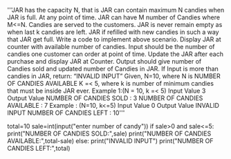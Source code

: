 '''JAR has the capacity N, that is JAR can contain maximum N candies when JAR is full. At any point of time. JAR can have M number of Candies where M<=N. Candies are served to the customers. JAR is never remain empty as when last k candies are left. JAR if refilled with new candies in such a way that JAR get full.
Write a code to implement above scenario. Display JAR at counter with available number of candies. Input should be the number of candies one customer can order at point of time. Update the JAR after each purchase and display JAR at Counter.
Output should give number of Candies sold and updated number of Candies in JAR.
If Input is more than candies in JAR, return: “INVALID INPUT”
Given,
N=10, where N is NUMBER OF CANDIES AVAILABLE
K =< 5, where k is number of minimum candies that must be inside JAR ever.
Example 1:(N = 10, k =< 5)
Input Value
3
Output Value
NUMBER OF CANDIES SOLD : 3
NUMBER OF CANDIES AVAILABLE : 7
Example : (N=10, k<=5)
Input Value
0
Output Value
INVALID INPUT
 NUMBER OF
CANDIES LEFT : 10'''



total=10
sale=int(input("enter number of candy"))
if sale>0 and sale<=5:
    print("NUMBER OF CANDIES SOLD:",sale)
    print("NUMBER OF CANDIES AVAILABLE:",total-sale)
else:
    print("INVALID INPUT")
    print("NUMBER OF CANDIES LEFT:",total)
    
    
